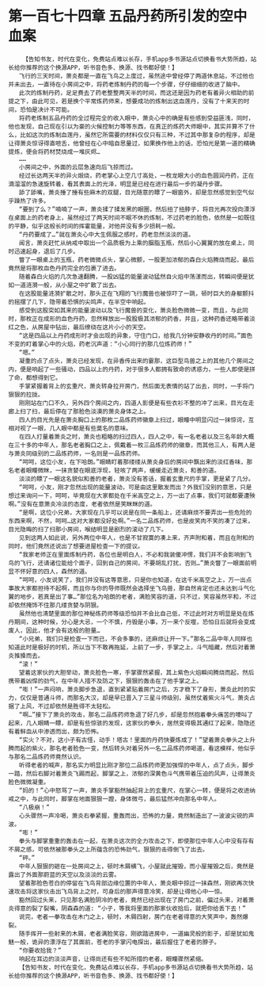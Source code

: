 # 第一百七十四章 五品丹药所引发的空中血案
        【告知书友，时代在变化，免费站点难以长存，手机app多书源站点切换看书大势所趋，站长给你推荐的这个换源APP，听书音色多、换源、找书都好使！】
       飞行的三天时间，萧炎都是一直在飞鸟之上度过，虽然途中曾经停了两道休息站，不过他也并未出去，一直待在小房间之中，将药老炼制丹药的每一个步骤，仔仔细细的收进了脑中。
       此次的炼制丹药，足足费去了药老整整两天半的时间，而这还是因为药老有着异火相助的前提之下，由此可见，若是换个平常炼药师来，想要成功的炼制出这血莲丹，没有了十来天的时间，恐怕是决计不可能。
       将药老炼制五品丹药的全过程完全的收入眼中，萧炎心中的确是有些感到受益匪浅，同时，他也发现，自己现在引以为豪的火候控制力等等东西，在真正的炼药大师眼中，其实并算不了什么，比如这次的炼制血莲丹，虽然它所需要的材料仅仅只有三种，不过其中那复杂的程序，却是让得萧炎惊讶得直咂舌，他曾经在心中暗自思量过，如果换作他上的话，恐怕光是第一道的精确提炼，便会将药材焚烧成一堆灰烬…
       ……
       小房间之中，外面的云层急速向后飞掠而过。
       经过长达两天半的异火煅烧，药老掌心上空几寸高处，一枚龙眼大小的血色圆润丹药，正在滴溜溜的急速旋转着，看其表面上的光泽，明显是已经在进行最后一步的凝丹步骤。
       舔了舔嘴，萧炎捶了捶有些麻木的双腿，目光随意的瞟了一眼窗外，却是忽然感觉到空气似乎躁热了许多。
       “要到了么？”喃喃了一声，萧炎揉了揉发黑的眼圈，然后扭了扭脖子，将目光再次投向漂浮在桌面上的药老身上，虽然经过了两天时间不眠不休的炼制，不过药老的脸色，依然是一如既往的平静，似乎这般长时间的挥霍能量，对他并没有多少损耗一般。
       “丹药要成了…”就在萧炎心中大生佩服之感时，药老忽然淡淡的道。
       闻言，萧炎赶忙从纳戒中取出一个品质极为上乘的胭脂玉瓶，然后小心翼翼的放在桌上，同时迅速起身，退后了几步。
       瞥了一眼桌上的玉瓶，药老微微点头，掌心微颤，一股更加浓郁的森白火焰腾烧而起，最后竟然是将那枚血色丹药完全的包裹了进去。
       随着森白火焰的几次急速翻腾，一股凶猛的能量波动猛然自火焰中荡漾而出，转瞬间便是犹如一道涟漪一般，从小屋之中扩散了出去。
       在这股能量涟漪扩散之时，那头正在飞翔的飞行魔兽也被惊吓了一跳，顿时巨大的身躯颤抖的摇摆了几下，隐带着恐惧的尖鸣声，在半空中响起。
       感受到这股突如其来的能量波动以及飞行魔兽的变化，萧炎脸色微微一变，而且，与此同时，那枚正在成形的血色丹药，忽然释放出一股股极其浓郁的药香，并且，这种药香还略带着淡红之色，从房屋中钻出，最后缭绕在这片小小的天空。
       “这是四品以上丹药成形时才会出现的异象，守住门口，给我几分钟安静收丹的时间。”面色不变的盯着掌心中的火焰，药老沉声道：“小心同行的那几位炼药师！”
       “嗯。”
       凝重的点了点头，萧炎已经发现，在异香传出来的霎那，这巨型鸟兽之上的其他几个房间之内，便是响起了一些骚动，四品以上的丹药，对于很多人都拥有致命的诱惑力，一些人即使是拼了命，都想得到它。
       手掌紧握着背上的玄重尺，萧炎转身拉开房门，然后面无表情的站了出去，同时，一手将门狠狠的拉拢。
       刚刚站在门口不久，另外四个房间之内，四道人影便是有些衣衫不整的冲了出来，目光在走廊上扫了扫，最后停在了那脸色淡漠的萧炎身体之上。
       四人的目光先是在萧炎胸口上的那枚二品炼药师徽章上扫过，眼瞳中明显闪过一抹惊诧，互相对视了一眼，几人眼中都是有些莫名的意味。
       在四人打量着萧炎之时，萧炎也粗略的扫过四人，四人之中，有一名老者以及三名年龄大概在三十多的中年人，那名老者胸口之上，佩戴着一枚三品炼药师的徽章，而其他三人，有两人是与萧炎同级别的二品炼药师，一名则是一品炼药师。
       “呵呵，这位小友，在下哈朗。”眼睛盯着那缕缕从萧炎身后的房间中飘出来的淡红香味，那名老者眼瞳微眯，一抹贪婪在眼底浮现，轻咳了两声，缓缓走近萧炎，和善的道。
       淡淡的瞟了一眼这名貌似和善的老者，萧炎没有答话，握着玄重尺的手掌，更是紧了几分。
       “呵呵，小友，刚才忽然出现的能量波动，可是由这里散发而出？外我们没别的意思，只是想过来询问一下，呵呵，毕竟现在大家都处在千米高空之上，万一出了点事，我们可就都要遭殃啊。”没有在意萧炎冷淡的态度，老者依然是笑眯眯的道。
       “是啊，这位小兄弟，大家现在几乎可以说是在同一条船上，还请麻烦不要弄出一些危险的东西来啊，不然，呵呵…这对大家都没好处啊。”一名二品炼药师，也是皮笑肉不笑的凑了过来，目光隐晦的扫了扫那小房间，喉结明显是剧烈的滚动了几下。
       见到这两人如此说，另外两位中年人，也是不甘寂寞的凑上来，齐声附和着，而且在附和的同时，他们竟然还说出了想要进屋检查一下的提议。
       “我家老师正在里面炼制丹药，各位也是明白人，不必和我装傻冲愣，我们并不会影响到飞鸟的飞行，还请诸位能给个面子，回到自己的房间，不要胡乱打扰，否则…”萧炎瞥了一眼面前明显不怀好意的四人，森然的道。
       “呵呵，小友说笑了，我们并没有这等意思，只是你也知道，在这千米高空之上，万一出点事故大家都担待不起啊，而且你与你的导师既然会选择坐飞鸟兽，那自然肯定也还未达到斗气化翼的地步，若真是出了事…”那位名为哈朗的老者，满脸笑容的道，只不过，笑容虽然平和，不过却依然掩饰不住那几缕贪婪与阴狠。
       虽然他也清楚里面的那位神秘炼药师等级恐怕并不会比自己低，不过此时对方明显是处在炼丹期间，这种时候，分心是大忌，一个不慎，丹毁是小事，万一来个反噬，恐怕日后就将会变成废人，因此，他才会有这般的胆量…
       “小兄弟，我们只是检查一下而已，不会多事的，还麻烦让开一下。”那名二品中年人同样也知道此时是极好的时机，所以当下不敢再拖延，上前了一步，手掌之上，斗气暗藏，然后对着萧炎推搡而去。
       “滚！”
       望着这家伙的大胆举动，萧炎脸色一寒，手掌骤然紧握，其上紫色火焰瞬间腾烧而起，然后携带着凶悍的劲气，在中年人措不及防之下，狠狠的轰击在了他手掌之上。
       “嘭！”一声闷响，萧炎脚步急退，直到紧紧贴着房门之后，方才稳下了身形，萧炎此时的实力，仅仅是普通斗师，而那名大汉，却是早已晋入了三星斗师级别，虽然仗着紫火斗气，萧炎占据了上风，不过却依然是胜得不太轻松。
       “啊…”接下了萧炎的攻击，那名二品炼药师急退了好几步，却是忽然抱着拳头痛苦的嚎叫了起来，几人眼睛一瞟，却是有些惊骇的发现，这家伙的拳头，居然变得极其通红了起来，隐隐还有着鲜血从中渗透而出，颇为恐怖。
       “实火？不对，这小子有古怪，动手！塔古！里面的丹药快要炼成了！”望着萧炎拳头之上升腾而起的紫火，那名老者脸色一变，然后转头对着另外一名二品炼药师喝道，看这模样，他似乎与那名二品炼药师竟然认识。
       听得老者的喊声，那名实力明显比刚才那位二品炼药师更加强悍的中年人，点了点头，脚步一踏，然后右脚对着萧炎飞踢而起，脚掌之上，浓郁的深黄色斗气携带着压迫的风声，让得萧炎脸色微微凝重。
       “妈的！”心中怒骂了一声，萧炎手掌豁然抽起背上的玄重尺，在掌心一转，便是将之收进纳戒之中，与此同时，脚掌在地面狠狠一蹬，身体微弓，最后猛然冲向那名中年人。
       “八极崩！”
       心头骤然一声冷喝，萧炎右拳紧握，重轰而出，恐怖的力量，竟然制造出了一波波尖锐的声波。
       “嘭！”
       拳头与脚掌重重的轰击在一起，在萧炎这次的全力攻击之下，即使那位中年人心中没有存有不屑之感，可依然被那拳头之上所蕴含的恐怖劲气，狠狠的击得倒飞了出去。
       “砰。”
       中年人狠狠的砸在一处房间之上，顿时木屑横飞，小屋就此摧毁，而小屋摧毁之后，竟然是露出了外面那蔚蓝的天空以及淡淡的云雾。
       望着那脸色苍白的停留在飞鸟背部边缘位置的中年人，萧炎眼中掠过一抹森然，刚欲再次快速攻击将这家伙击出飞鸟背上之时，可身后的那声得意冷笑，却是让得他心中一惊。
       豁然回过头来，只见那名满脸阴冷的老者，竟然已经出现在了房门之前，偏过头来，对着萧炎得意的裂了裂嘴，阴森森的道: “小子，等我将里面的那家伙收拾后，就把你给丢下去！”
       说完，老者一拳攻击在木门之上，顿时，木屑四射，房门在老者得意的大笑声中，轰然爆裂。
       随手挥开一些射来的木屑，老者满脸笑容，刚欲踏进房中，一道幽灵般的影子，却是犹如鬼魅一般，诡异的漂浮在了其面前，苍老的手掌闪电探出，最后握住了老者的脖子。
       “你要收拾我？”
       响起在耳边的淡淡声音，让得尚还有些不知所措的老者，眼瞳骤然紧缩。
       【告知书友，时代在变化，免费站点难以长存，手机app多书源站点切换看书大势所趋，站长给你推荐的这个换源APP，听书音色多、换源、找书都好使！】